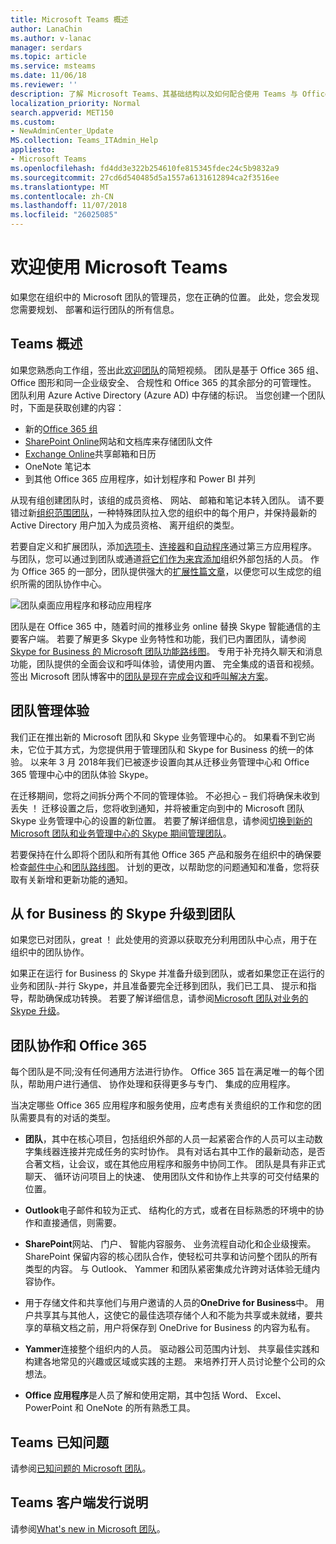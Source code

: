 ```yaml
---
title: Microsoft Teams 概述
author: LanaChin
ms.author: v-lanac
manager: serdars
ms.topic: article
ms.service: msteams
ms.date: 11/06/18
ms.reviewer: ''
description: 了解 Microsoft Teams、其基础结构以及如何配合使用 Teams 与 Office 365。
localization_priority: Normal
search.appverid: MET150
ms.custom:
- NewAdminCenter_Update
MS.collection: Teams_ITAdmin_Help
appliesto:
- Microsoft Teams
ms.openlocfilehash: fd4dd3e322b254610fe815345fdec24c5b9832a9
ms.sourcegitcommit: 27cd6d540485d5a1557a6131612894ca2f3516ee
ms.translationtype: MT
ms.contentlocale: zh-CN
ms.lasthandoff: 11/07/2018
ms.locfileid: "26025085"
---
```

# <a name="welcome-to-microsoft-teams"></a>欢迎使用 Microsoft Teams

如果您在组织中的 Microsoft 团队的管理员，您在正确的位置。 此处，您会发现您需要规划、 部署和运行团队的所有信息。  

## <a name="overview-of-teams"></a>Teams 概述

如果您熟悉向工作组，签出此[欢迎团队](https://support.office.com/article/video-welcome-to-microsoft-teams-b98d533f-118e-4bae-bf44-3df2470c2b12?wt.mc_id=otc_microsoft_teams)的简短视频。 团队是基于 Office 365 组、 Office 图形和同一企业级安全、 合规性和 Office 365 的其余部分的可管理性。 团队利用 Azure Active Directory (Azure AD) 中存储的标识。 当您创建一个团队时，下面是获取创建的内容：
- 新的[Office 365 组](office-365-groups.md)
- [SharePoint Online](sharepoint-onedrive-interact.md)网站和文档库来存储团队文件
- [Exchange Online](exchange-teams-interact.md)共享邮箱和日历
- OneNote 笔记本
- 到其他 Office 365 应用程序，如计划程序和 Power BI 并列

从现有组创建团队时，该组的成员资格、 网站、 邮箱和笔记本转入团队。 请不要错过新[组织范围团队](create-an-org-wide-team.md)，一种特殊团队拉入您的组织中的每个用户，并保持最新的 Active Directory 用户加入为成员资格、 离开组织的类型。 

若要自定义和扩展团队，添加[选项卡](built-in-custom-tabs.md)、[连接器](office-365-custom-connectors.md)和[自动程序](add-bots.md)通过第三方应用程序。 与团队，您可以通过到团队或通道[将它们作为来宾添加](guest-access.md)组织外部包括的人员。 作为 Office 365 的一部分，团队提供强大的[扩展性篇文章](https://docs.microsoft.com/en-us/microsoftteams/platform)，以便您可以生成您的组织所需的团队协作中心。 

![团队桌面应用程序和移动应用程序](media/teams-overview-hub.png)

团队是在 Office 365 中，随着时间的推移业务 online 替换 Skype 智能通信的主要客户端。 若要了解更多 Skype 业务特性和功能，我们已内置团队，请参阅[Skype for Business 的 Microsoft 团队功能路线图](http://aka.ms/skype2teamsroadmap)。 专用于补充持久聊天和消息功能，团队提供的全面会议和呼叫体验，请使用内置、 完全集成的语音和视频。 签出 Microsoft 团队博客中的[团队是现在完成会议和呼叫解决方案](https://techcommunity.microsoft.com/t5/Microsoft-Teams-Blog/Microsoft-Teams-is-now-a-complete-meeting-and-calling-solution/ba-p/236042)。

## <a name="teams-admin-experience"></a>团队管理体验

我们正在推出新的 Microsoft 团队和 Skype 业务管理中心的。 如果看不到它尚未，它位于其方式，为您提供用于管理团队和 Skype for Business 的统一的体验。 以来年 3 月 2018年我们已被逐步设置向其从迁移业务管理中心和 Office 365 管理中心中的团队体验 Skype。 

在迁移期间，您将之间拆分两个不同的管理体验。 不必担心 – 我们将确保未收到丢失 ！ 迁移设置之后，您将收到通知，并将被重定向到中的 Microsoft 团队 Skype 业务管理中心的设置的新位置。 若要了解详细信息，请参阅[切换到新的 Microsoft 团队和业务管理中心的 Skype 期间管理团队](manage-teams-skypeforbusiness-admin-center.md)。 

若要保持在什么即将个团队和所有其他 Office 365 产品和服务在组织中的确保要检查[邮件中心](https://admin.microsoft.com/AdminPortal/Home#/MessageCenter)和[团队路线图](https://www.microsoft.com/microsoft-365/roadmap?rtc=1%26filters=Microsoft%20Teams%26searchterms=microsoft%2Cteams)。 计划的更改，以帮助您的问题通知和准备，您将获取有关新增和更新功能的通知。 

## <a name="upgrade-from-skype-for-business-to-teams"></a>从 for Business 的 Skype 升级到团队
如果您已对团队，great ！ 此处使用的资源以获取充分利用团队中心点，用于在组织中的团队协作。 

如果正在运行 for Business 的 Skype 并准备升级到团队，或者如果您正在运行的业务和团队-并行 Skype，并且准备要完全迁移到团队，我们已工具、 提示和指导，帮助确保成功转换。 若要了解详细信息，请参阅[Microsoft 团队对业务的 Skype 升级](journey-skypeforbusiness-teams.md)。

## <a name="teamwork-and-office-365"></a>团队协作和 Office 365
每个团队是不同;没有任何通用方法进行协作。 Office 365 旨在满足唯一的每个团队，帮助用户进行通信、 协作处理和获得更多与专门、 集成的应用程序。 

当决定哪些 Office 365 应用程序和服务使用，应考虑有关贵组织的工作和您的团队需要具有的对话的类型。 

- **团队**，其中在核心项目，包括组织外部的人员一起紧密合作的人员可以主动数字集线器连接并完成任务的实时协作。 具有对话右其中工作的最新动态，是否合著文档，让会议，或在其他应用程序和服务中协同工作。 团队是具有非正式聊天、 循环访问项目上的快速、 使用团队文件和协作上共享的可交付结果的位置。 

- **Outlook**电子邮件和较为正式、 结构化的方式，或者在目标熟悉的环境中的协作和直接通信，则需要。 

- **SharePoint**网站、 门户、 智能内容服务、 业务流程自动化和企业级搜索。 SharePoint 保留内容的核心团队合作，使轻松可共享和访问整个团队的所有类型的内容。 与 Outlook、 Yammer 和团队紧密集成允许跨对话体验无缝内容协作。   

- 用于存储文件和共享他们与用户邀请的人员的**OneDrive for Business**中。 用户共享其与其他人，这使它的最佳选项存储个人和不能为共享或未就绪，要共享的草稿文档之前，用户将保存到 OneDrive for Business 的内容为私有。

- **Yammer**连接整个组织内的人员。 驱动器公司范围内计划、 共享最佳实践和构建各地常见的兴趣或区域或实践的主题。 来培养打开人员讨论整个公司的众想法。

- **Office 应用程序**是人员了解和使用定期，其中包括 Word、 Excel、 PowerPoint 和 OneNote 的所有熟悉工具。 

## <a name="teams-known-issues"></a>Teams 已知问题

请参阅[已知问题的 Microsoft 团队](Known-issues.md)。

## <a name="teams-client-release-notes"></a>Teams 客户端发行说明

请参阅[What's new in Microsoft 团队](https://support.office.com/article/what-s-new-in-microsoft-teams-d7092a6d-c896-424c-b362-a472d5f105de)。

